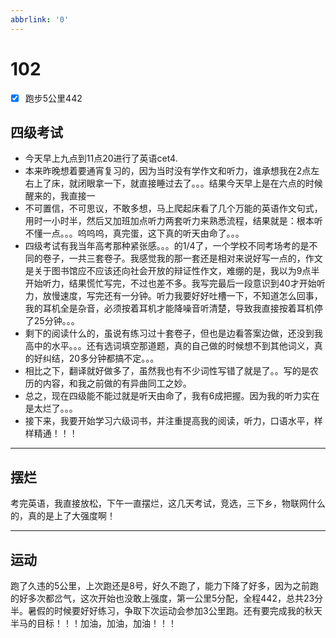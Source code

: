 ```yaml
---
abbrlink: '0'
---
```

# 102

- [x] 跑步5公里442

## 四级考试

- 今天早上九点到11点20进行了英语cet4.
- 本来昨晚想着要通宵复习的，因为当时没有学作文和听力，谁承想我在2点左右上了床，就闭眼拿一下，就直接睡过去了。。。结果今天早上是在六点的时候醒来的，我直接一
- 不可置信，不可思议，不敢多想，马上爬起床看了几个万能的英语作文句式，用时一小时半，然后又加班加点听力两套听力来熟悉流程，结果就是：根本听不懂一点。。。呜呜呜，真完蛋，这下真的听天由命了。。。
- 四级考试有我当年高考那种紧张感。。。的1/4了，一个学校不同考场考的是不同的卷子，一共三套卷子。我感觉我的那一套还是相对来说好写一点的，作文是关于图书馆应不应该还向社会开放的辩证性作文，难绷的是，我以为9点半开始听力，结果慌忙写完，不过也差不多。我写完最后一段意识到40才开始听力，放慢速度，写完还有一分钟。听力我要好好吐槽一下，不知道怎么回事，我的耳机全是杂音，必须按着耳机才能降噪音听清楚，导致我直接按着耳机停了25分钟。。。
- 剩下的阅读什么的，虽说有练习过十套卷子，但也是边看答案边做，还没到我高中的水平。。。还有选词填空那道题，真的自己做的时候想不到其他词义，真的好纠结，20多分钟都搞不定。。。
- 相比之下，翻译就好做多了，虽然我也有不少词性写错了就是了。。写的是农历的内容，和我之前做的有异曲同工之妙。
- 总之，现在四级能不能过就是听天由命了，我有6成把握。因为我的听力实在是太烂了。。。
- 接下来，我要开始学习六级词书，并注重提高我的阅读，听力，口语水平，样样精通！！！

***

## 摆烂

考完英语，我直接放松，下午一直摆烂，这几天考试，竞选，三下乡，物联网什么的，真的是上了大强度啊！
***

## 运动

跑了久违的5公里，上次跑还是8号，好久不跑了，能力下降了好多，因为之前跑的好多次都岔气，这次开始也没敢上强度，第一公里5分配，全程442，总共23分半。暑假的时候要好好练习，争取下次运动会参加3公里跑。还有要完成我的秋天半马的目标！！！加油，加油，加油！！！
